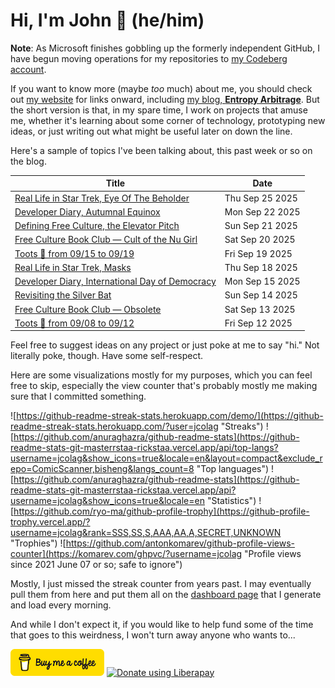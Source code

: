 # Hi, I'm John 👋 (he/him)

**Note**:  As Microsoft finishes gobbling up the formerly independent GitHub, I have begun moving operations for my repositories to [my Codeberg account](https://codeberg.org/jcolag).

If you want to know more (maybe *too* much) about me, you should check out [my website](https://john.colagioia.net/) for links onward, including [my blog, **Entropy Arbitrage**](https://john.colagioia.net/blog).  But the short version is that, in my spare time, I work on projects that amuse me, whether it's learning about some corner of technology, prototyping new ideas, or just writing out what might be useful later on down the line.

Here's a sample of topics I've been talking about, this past week or so on the blog.

|Title|Date|
|-----|-------|
|[Real Life in Star Trek, Eye Of The Beholder](https://john.colagioia.net/blog/2025/09/25/eye-beholder.html)|Thu Sep 25 2025|
|[Developer Diary, Autumnal Equinox](https://john.colagioia.net/blog/2025/09/22/equinox.html)|Mon Sep 22 2025|
|[Defining Free Culture, the Elevator Pitch](https://john.colagioia.net/blog/2025/09/21/define-free-culture-1.html)|Sun Sep 21 2025|
|[Free Culture Book Club — Cult of the Nu Girl](https://john.colagioia.net/blog/2025/09/20/cult-nu-girl.html)|Sat Sep 20 2025|
|[Toots 🦣 from 09/15 to 09/19](https://john.colagioia.net/blog/2025/09/19/week.html)|Fri Sep 19 2025|
|[Real Life in Star Trek, Masks](https://john.colagioia.net/blog/2025/09/18/masks.html)|Thu Sep 18 2025|
|[Developer Diary, International Day of Democracy](https://john.colagioia.net/blog/2025/09/15/democracy.html)|Mon Sep 15 2025|
|[Revisiting the Silver Bat](https://john.colagioia.net/blog/2025/09/14/revisit-silver-bat.html)|Sun Sep 14 2025|
|[Free Culture Book Club — Obsolete](https://john.colagioia.net/blog/2025/09/13/obsolete.html)|Sat Sep 13 2025|
|[Toots 🦣 from 09/08 to 09/12](https://john.colagioia.net/blog/2025/09/12/week.html)|Fri Sep 12 2025|

Feel free to suggest ideas on any project or just poke at me to say "hi." Not literally poke, though. Have some self-respect.

Here are some visualizations mostly for my purposes, which you can feel free to skip, especially the view counter that's probably mostly me making sure that I committed something.

![https://github-readme-streak-stats.herokuapp.com/demo/](https://github-readme-streak-stats.herokuapp.com/?user=jcolag "Streaks")
![https://github.com/anuraghazra/github-readme-stats](https://github-readme-stats-git-masterrstaa-rickstaa.vercel.app/api/top-langs?username=jcolag&show_icons=true&locale=en&layout=compact&exclude_repo=ComicScanner,bisheng&langs_count=8 "Top languages")
![https://github.com/anuraghazra/github-readme-stats](https://github-readme-stats-git-masterrstaa-rickstaa.vercel.app/api?username=jcolag&show_icons=true&locale=en "Statistics")
![https://github.com/ryo-ma/github-profile-trophy](https://github-profile-trophy.vercel.app/?username=jcolag&rank=SSS,SS,S,AAA,AA,A,SECRET,UNKNOWN "Trophies")
![https://github.com/antonkomarev/github-profile-views-counter](https://komarev.com/ghpvc/?username=jcolag "Profile views since 2021 June 07 or so; safe to ignore")

Mostly, I just missed the streak counter from years past.  I may eventually pull them from here and put them all on the [dashboard page](https://github.com/jcolag/dash) that I generate and load every morning.

And while I don't expect it, if you would like to help fund some of the time that goes to this weirdness, I won't turn away anyone who wants to...

[<img src="images/default-yellow.png" alt="Buy Me a Coffee" width="150px"/>](https://www.buymeacoffee.com/jcolag)
<a href="https://liberapay.com/jcolag/donate"><img alt="Donate using Liberapay" src="https://liberapay.com/assets/widgets/donate.svg"></a>
